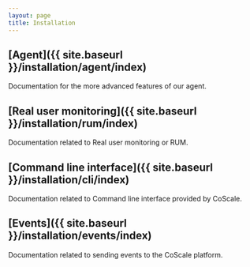 ```yaml
---
layout: page
title: Installation
---
```


## [Agent]({{ site.baseurl }}/installation/agent/index)
Documentation for the more advanced features of our agent.

## [Real user monitoring]({{ site.baseurl }}/installation/rum/index)
Documentation related to Real user monitoring or RUM.

## [Command line interface]({{ site.baseurl }}/installation/cli/index)
Documentation related to Command line interface provided by CoScale.

## [Events]({{ site.baseurl }}/installation/events/index)
Documentation related to sending events to the CoScale platform.
